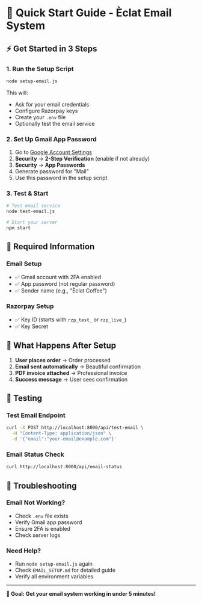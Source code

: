 # 🚀 Quick Start Guide - Èclat Email System

## ⚡ Get Started in 3 Steps

### 1. **Run the Setup Script**
```bash
node setup-email.js
```
This will:
- Ask for your email credentials
- Configure Razorpay keys
- Create your `.env` file
- Optionally test the email service

### 2. **Set Up Gmail App Password**
1. Go to [Google Account Settings](https://myaccount.google.com/)
2. **Security** → **2-Step Verification** (enable if not already)
3. **Security** → **App Passwords**
4. Generate password for "Mail"
5. Use this password in the setup script

### 3. **Test & Start**
```bash
# Test email service
node test-email.js

# Start your server
npm start
```

## 🔑 Required Information

### **Email Setup**
- ✅ Gmail account with 2FA enabled
- ✅ App password (not regular password)
- ✅ Sender name (e.g., "Èclat Coffee")

### **Razorpay Setup**
- ✅ Key ID (starts with `rzp_test_` or `rzp_live_`)
- ✅ Key Secret

## 📧 What Happens After Setup

1. **User places order** → Order processed
2. **Email sent automatically** → Beautiful confirmation
3. **PDF invoice attached** → Professional invoice
4. **Success message** → User sees confirmation

## 🧪 Testing

### **Test Email Endpoint**
```bash
curl -X POST http://localhost:8000/api/test-email \
  -H "Content-Type: application/json" \
  -d '{"email":"your-email@example.com"}'
```

### **Email Status Check**
```bash
curl http://localhost:8000/api/email-status
```

## 🚨 Troubleshooting

### **Email Not Working?**
- Check `.env` file exists
- Verify Gmail app password
- Ensure 2FA is enabled
- Check server logs

### **Need Help?**
- Run `node setup-email.js` again
- Check `EMAIL_SETUP.md` for detailed guide
- Verify all environment variables

---

**🎯 Goal: Get your email system working in under 5 minutes!**
